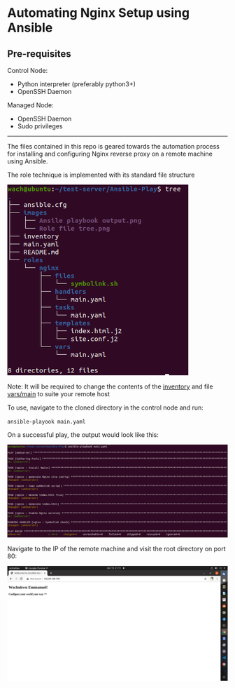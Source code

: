 # Automating Nginx Setup using Ansible

Pre-requisites
---
Control Node:
* Python interpreter (preferably python3+)
* OpenSSH Daemon

Managed Node:
* OpenSSH Daemon
* Sudo privileges
---

The files contained in this repo is geared towards the automation process for installing and configuring Nginx reverse proxy on a remote machine using Ansible.

The role technique is implemented with its standard file structure

![Nginx role file tree](https://github.com/Wach-E/Ansible-Play/blob/main/images/Role%20file%20tree.png)


Note: It will be required to change the contents of the [inventory](https://github.com/Wach-E/Ansible-Play/blob/main/inventory) and  file [vars/main](https://github.com/Wach-E/Ansible-Play/blob/main/roles/nginx/vars/main.yaml) to suite your remote host

To use, navigate to the cloned directory in the control node and run:

`ansible-playook main.yaml`

On a successful play, the output would look like this:

![Ansible playbook output](https://github.com/Wach-E/Ansible-Play/blob/main/images/Ansile%20playbook%20output.png)

Navigate to the IP of the remote machine and visit the root directory on port 80:

![Nginx running successfully](https://github.com/Wach-E/Ansible-Play/blob/main/images/Nginx%20Running.png)
